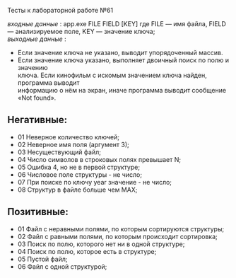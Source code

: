 Тесты к лабораторной работе №61

*входные данные* : app.exe FILE FIELD [KEY]
где FILE — имя файла, FIELD — анализируемое поле, KEY — значение ключа;  
*выходные данные* : 
- Если значение ключа не указано, выводит упорядоченный массив.
- Если значение ключа указано, выполняет двоичный поиск по полю и значению  
ключа. Если кинофильм с искомым значением ключа найден, программа выводит  
информацию о нём на экран, иначе программа выводит сообщение «Not found». 

## Негативные:  
- 01 Неверное количество ключей;  
- 02 Неверное имя поля (аргумент 3);  
- 03 Несуществующий файл;  
- 04 Число символов в строковых полях превышает N;    
- 05 Ошибка 4, но не в первой структуре;  
- 06 Числовое поле структуры - не число;  
- 07 При поиске по ключу year значение - не число;
- 08 Структур в файле больше чем MAX;  

## Позитивные:  
- 01 Файл с неравными полями, по которым сортируются структуры;  
- 02 Файл с равными полями, по которым происходит сортировка;  
- 03 Поиск по полю, которого нет ни в одной структуре;  
- 04 Поиск по полю, которое есть в структуре;  
- 05 Пустой файл;  
- 06 Файл с одной структурой;  
